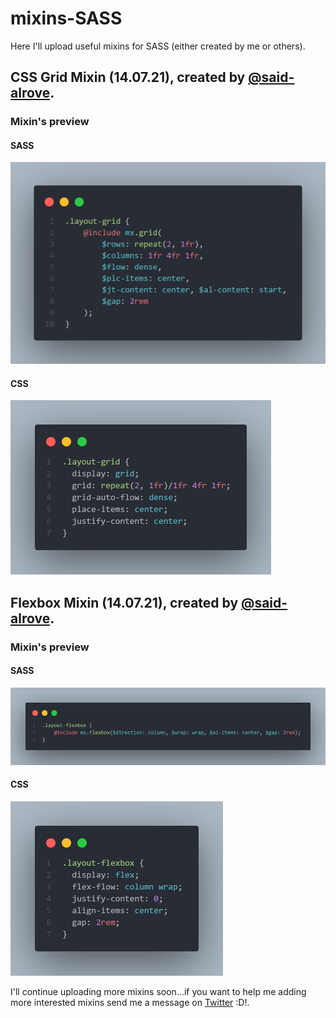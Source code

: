 # mixins-SASS
Here I'll upload useful mixins for SASS (either created by me or others).

## CSS Grid Mixin (14.07.21), created by [@said-alrove](https://twitter.com/said_alrove).

### Mixin's preview

#### SASS
![](readme/grid-SASS.png)

#### CSS
![](readme/grid-CSS.png)

## Flexbox Mixin (14.07.21), created by [@said-alrove](https://twitter.com/said_alrove).

### Mixin's preview

#### SASS
![](readme/flexbox-SASS.png)

#### CSS
![](readme/flexbox-CSS.png)

I'll continue uploading more mixins soon...if you want to help me adding more interested mixins send me a message on [Twitter](https://twitter.com/said_alrove) :D!.
